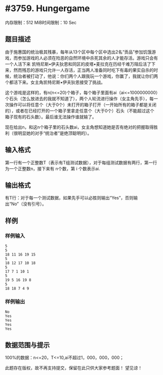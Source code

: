 # #3759. Hungergame

内存限制：512 MiB时间限制：10 Sec

## 题目描述

由于施惠国的统治极其残暴，每年从13个区中每个区中选出2名&ldquo;贡品&rdquo;参加饥饿游戏，而参加游戏的人必须在险恶的自然环境中杀死其余的人才能存活。游戏只会有一个人活下来 凯特尼斯&bull;伊夫狄恩和同区的皮塔&bull;麦拉克在历经千难万阻后活了下来，然而残忍的游戏只允许一人存活，正当两人准备同时吃下有毒的果实自杀的时候，统治者被打动了，他说：你们两个人跟我玩一个游戏，你赢了，我就让你们两个都活下来。女主角凯特尼斯&bull;伊夫狄恩接受了挑战。

这个游戏是这样的，有n(n<=20)个箱子，每个箱子里面有ai（ai<=1000000000）个石头（怎么放进去的我就不知道了），两个人轮流进行操作（女主角先手），每一次操作可以将任意个（大于0个）未打开的箱子打开（一开始所有的箱子都是关闭的），或者在已经打开的一个箱子里拿走任意个（大于0个）石头（不能超过这个箱子现有的石头数）。最后谁无法操作谁就输了。

现在给出n，和这n个箱子里的石头数ai，女主角想知道她是否有绝对的把握取得胜利（很明显她的对手&ldquo;统治者&rdquo;是绝顶聪明的）。

## 输入格式

第一行有一个正整数T（表示有T组测试数据），对于每组测试数据有两行，第一行为一个正整数n，接下来有 n个数，第 i 个数表示ai.

## 输出格式

 有T行：对于每一个测试数据，如果先手可以必胜则输出&ldquo;Yes&rdquo;，否则输出&ldquo;No&rdquo;（没有引号）。

## 样例

### 样例输入

    
    5
    5
    18 11 16 19 15
    5
    18 12 17 10 18
    5
    17 7 1 10 1
    5
    19 5 16 19 8
    5
    18 18 7 4 9
    
    

### 样例输出

    
    No
    Yes
    Yes
    Yes
    Yes
    
    

## 数据范围与提示

100%的数据：n<=20，T<=10,ai不超过1，000，000，000；

此题存在版权，故不再支持提交，保留在此只供大家参考题面！ 望见谅！
